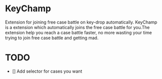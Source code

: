 # KeyChamp
 Extension for joining free case battle on key-drop automatically.
 KeyChamp is a extension which automatically joins the free case battle for you.The extension help you reach a case battle faster, no more wasting your time trying to join free case battle and getting mad.

# TODO
- [] Add selector for cases you want
